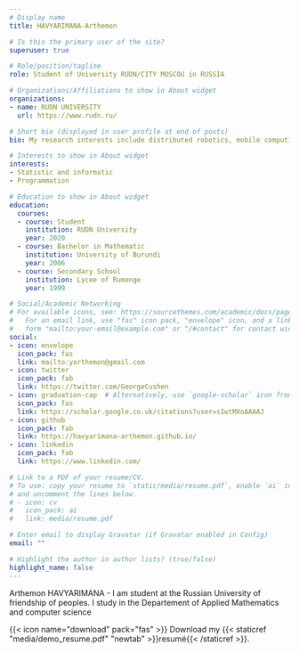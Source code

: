 ```yaml
---
# Display name
title: HAVYARIMANA-Arthemon

# Is this the primary user of the site?
superuser: true

# Role/position/tagline
role: Student of University RUDN/CITY MOSCOU in RUSSIA

# Organizations/Affiliations to show in About widget
organizations:
- name: RUDN UNIVERSITY
  url: https://www.rudn.ru/

# Short bio (displayed in user profile at end of posts)
bio: My research interests include distributed robotics, mobile computing and programmable matter.

# Interests to show in About widget
interests:
- Statistic and informatic
- Programmation

# Education to show in About widget
education:
  courses:
  - course: Student 
    institution: RUDN University
    year: 2020
  - course: Bachelor in Mathematic
    institution: University of Burundi
    year: 2006
  - course: Secondary School
    institution: Lycee of Rumonge
    year: 1999

# Social/Academic Networking
# For available icons, see: https://sourcethemes.com/academic/docs/page-builder/#icons
#   For an email link, use "fas" icon pack, "envelope" icon, and a link in the
#   form "mailto:your-email@example.com" or "/#contact" for contact widget.
social:
- icon: envelope
  icon_pack: fas
  link: mailto:yarthemon@gmail.com
- icon: twitter
  icon_pack: fab
  link: https://twitter.com/GeorgeCushen
- icon: graduation-cap  # Alternatively, use `google-scholar` icon from `ai` icon pack
  icon_pack: fas
  link: https://scholar.google.co.uk/citations?user=sIwtMXoAAAAJ
- icon: github 
  icon_pack: fab
  link: https://havyarimana-arthemon.github.io/
- icon: linkedin
  icon_pack: fab
  link: https://www.linkedin.com/

# Link to a PDF of your resume/CV.
# To use: copy your resume to `static/media/resume.pdf`, enable `ai` icons in `params.toml`, 
# and uncomment the lines below.
# - icon: cv
#   icon_pack: ai
#   link: media/resume.pdf

# Enter email to display Gravatar (if Gravatar enabled in Config)
email: ""

# Highlight the author in author lists? (true/false)
highlight_name: false
---
```


Arthemon HAVYARIMANA - I am student at the Russian University of friendship of peoples. I study in the Departement of Applied Mathematics and computer science

{{< icon name="download" pack="fas" >}} Download my {{< staticref "media/demo_resume.pdf" "newtab" >}}resumé{{< /staticref >}}.
